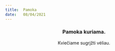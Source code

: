 ```yaml
---
title:  Pamoka
date:   08/04/2021
---
```


### <center>Pamoka kuriama.</center>
<center>Kviečiame sugrįžti vėliau.</center>